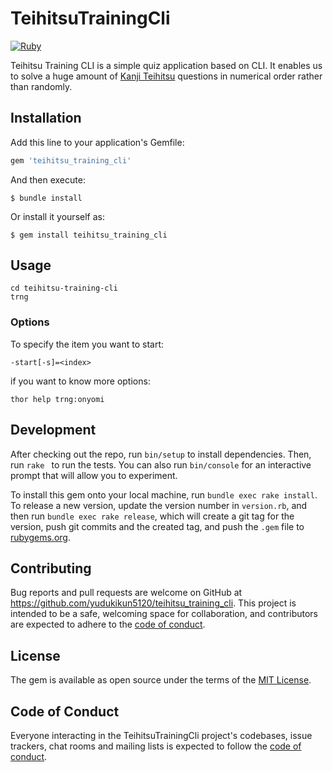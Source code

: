 # TeihitsuTrainingCli

[![Ruby](https://github.com/yudukikun5120/teihitsu_training_cli/actions/workflows/main.yml/badge.svg)](https://github.com/yudukikun5120/teihitsu_training_cli/actions/workflows/main.yml)

Teihitsu Training CLI is a simple quiz application based on CLI. It enables us to solve a huge amount of [Kanji Teihitsu][kanjiteihitsu-homepage] questions in numerical order rather than randomly.

[kanjiteihitsu-homepage]: https://hagunn2525.wixsite.com/kanji-teihitsu

## Installation

Add this line to your application's Gemfile:

```ruby
gem 'teihitsu_training_cli'
```

And then execute:

    $ bundle install

Or install it yourself as:

    $ gem install teihitsu_training_cli

## Usage

    cd teihitsu-training-cli
    trng

### Options
To specify the item you want to start:

    -start[-s]=<index>

if you want to know more options:

    thor help trng:onyomi

## Development

After checking out the repo, run `bin/setup` to install dependencies. Then, run `rake ` to run the tests. You can also run `bin/console` for an interactive prompt that will allow you to experiment.

To install this gem onto your local machine, run `bundle exec rake install`. To release a new version, update the version number in `version.rb`, and then run `bundle exec rake release`, which will create a git tag for the version, push git commits and the created tag, and push the `.gem` file to [rubygems.org](https://rubygems.org).

## Contributing

Bug reports and pull requests are welcome on GitHub at https://github.com/yudukikun5120/teihitsu_training_cli. This project is intended to be a safe, welcoming space for collaboration, and contributors are expected to adhere to the [code of conduct](https://github.com/yudukikun5120/teihitsu_training_cli/blob/main/CODE_OF_CONDUCT.md).

## License

The gem is available as open source under the terms of the [MIT License](https://opensource.org/licenses/MIT).

## Code of Conduct

Everyone interacting in the TeihitsuTrainingCli project's codebases, issue trackers, chat rooms and mailing lists is expected to follow the [code of conduct](https://github.com/yudukikun5120/teihitsu_training_cli/blob/main/CODE_OF_CONDUCT.md).
